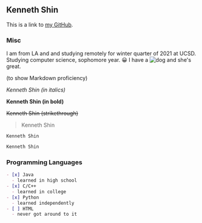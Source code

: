 ## Kenneth Shin

This is a link to [my GitHub](https://github.com/kbshin01).

### Misc

I am from LA and and studying remotely for winter quarter of 2021 at UCSD. Studying computer science, sophomore year. :grinning:
I have a ![dog](https://www.google.com/imgres?imgurl=https%3A%2F%2Fcdn.wamiz.co.uk%2Fuploads%2Farticle%2Fimages%2FUK%2520Image%2FDOG%2FThe%2520Golden%2520Retriever%2520Goldador.jpg&imgrefurl=https%3A%2F%2Fwamiz.co.uk%2Fdog%2Fadvice%2F1090%2Fthe-goldador-the-golden-retriever-and-labrador-crossbreed&tbnid=u7aVLgckFvY-SM&vet=12ahUKEwistcqqkYbuAhULm54KHZDRAA8QMygnegUIARChAg..i&docid=tcq6tKAODhegZM&w=900&h=473&q=golden%20retriever%20labrador&ved=2ahUKEwistcqqkYbuAhULm54KHZDRAA8QMygnegUIARChAg) and she's great.

(to show Markdown proficiency)

*Kenneth Shin (in italics)*

**Kenneth Shin (in bold)**

~~Kenneth Shin (strikethrough)~~

> Kenneth Shin

`Kenneth Shin`

```markdown
Kenneth Shin
```

### Programming Languages

```markdown
- [x] Java
  - learned in high school
- [x] C/C++
  - learned in college
- [x] Python
  - learned independently
- [ ] HTML
  - never got around to it
```
